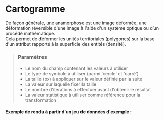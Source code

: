 # Cartogramme

De façon générale, une anamorphose est une image déformée, une déformation réversible d'une image à l'aide d'un système optique ou d’un procédé mathématique.  
Cela permet de déformer les unités territoriales (polygones) sur la base d'un attribut rapporté à la superficie des entités (densité).

> ### Paramètres
> * Le nom du champ contenant les valeurs à utiliser
> * Le type de symbole à utiliser (parmi 'cercle' et 'carré')
> * La taille (px) à appliquer sur le valeur définie par la suite
> * La valeur sur laquelle fixer la taille
> * Le nombre d'itérations à effectuer avant d'obtenir le résultat
> * La valeur statistique à utiliser comme référence pour la transformation

#### Exemple de rendu à partir d'un jeu de données d'exemple :

